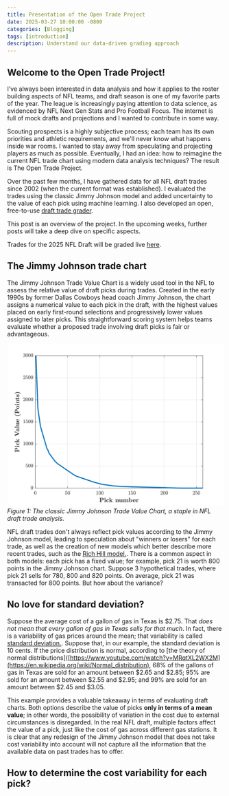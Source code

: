 ```yaml
---
title: Presentation of the Open Trade Project
date: 2025-03-27 10:00:00 -0800
categories: [Blogging]
tags: [introduction]
description: Understand our data-driven grading approach
---
```


## Welcome to the Open Trade Project!

I’ve always been interested in data analysis and how it applies to the roster building aspects of NFL teams, and draft season is one of my favorite parts of the year. The league is increasingly paying attention to data science, as evidenced by NFL Next Gen Stats and Pro Football Focus. The internet is full of mock drafts and projections and I wanted to contribute in some way.

Scouting prospects is a highly subjective process; each team has its own priorities and athletic requirements, and we'll never know what happens inside war rooms. I wanted to stay away from speculating and projecting players as much as possible. Eventually, I had an idea: how to reimagine the current NFL trade chart using modern data analysis techniques? The result is The Open Trade Project.

Over the past few months, I have gathered data for all NFL draft trades since 2002 (when the current format was established). I evaluated the trades using the classic Jimmy Johnson model and added uncertainty to the value of each pick using machine learning. I also developed an open, free-to-use [draft trade grader](https://huggingface.co/spaces/TheOpenTradeProject/Sample_Draft_Grader).

This post is an overview of the project. In the upcoming weeks, further posts will take a deep dive on specific aspects.

Trades for the 2025 NFL Draft will be graded live [here](https://x.com/TheOpenTrade/).

## The Jimmy Johnson trade chart

The Jimmy Johnson Trade Value Chart is a widely used tool in the NFL to assess the relative value of draft picks during trades. Created in the early 1990s by former Dallas Cowboys head coach Jimmy Johnson, the chart assigns a numerical value to each pick in the draft, with the highest values placed on early first-round selections and progressively lower values assigned to later picks. This straightforward scoring system helps teams evaluate whether a proposed trade involving draft picks is fair or advantageous. 

![The Jimmy Johnson Trade Value Chart](assets/img/JJtradechart.svg)
*Figure 1: The classic Jimmy Johnson Trade Value Chart, a staple in NFL draft trade analysis.*

NFL draft trades don't always reflect pick values according to the Jimmy Johnson model, leading to speculation about "winners or losers" for each trade, as well as the creation of new models which better describe more recent trades, such as the [Rich Hill model.](https://www.patspulpit.com/2018/4/21/17256758/2018-nfl-draft-value-chart-rich-hill). There is a common aspect in both models: each pick has a fixed value; for example, pick 21 is worth 800 points in the Jimmy Johnson chart. Suppose 3 hypothetical trades, where pick 21 sells for 780, 800 and 820 points. On average, pick 21 was transacted for 800 points. But how about the variance?

## No love for standard deviation?

Suppose the average cost of a gallon of gas in Texas is $2.75. That _does not mean that every gallon of gas in Texas sells for that much_. In fact, there is a variability of gas prices around the mean; that variability is called [standard deviation.](https://www.youtube.com/watch?v=MRqtXL2WX2M). Suppose that, in our example, the standard deviation is 10 cents. If the price distribution is normal, according to [the theory of normal distributions]([https://www.youtube.com/watch?v=MRqtXL2WX2M](https://en.wikipedia.org/wiki/Normal_distribution), 68% of the gallons of gas in Texas are sold for an amount between $2.65 and $2.85; 95% are sold for an amount between $2.55 and $2.95; and 99% are sold for an amount between $2.45 and $3.05. 

This example provides a valuable takeaway in terms of evaluating draft charts. Both options describe the value of picks __only in terms of a mean value__; in other words, the possibility of variation in the cost due to external circumstances is disregarded. In the real NFL draft, multiple factors affect the value of a pick, just like the cost of gas across different gas stations. It is clear that any redesign of the Jimmy Johnson model that does not take cost variability into account will not capture all the information that the available data on past trades has to offer.

## How to determine the cost variability for each pick?




